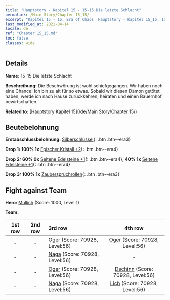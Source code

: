 ```yaml
---
title: "Hauptstory - Kapitel 15 - 15-15 Die letzte Schlacht"
permalink: /Main Story/Chapter 15_15/
excerpt: "Kapitel 15 - 15. Era of Chaos  Hauptstory - Kapitel 15_15. 15-15 Die letzte Schlacht"
last_modified_at: 2021-04-14
locale: de
ref: "Chapter 15_15.md"
toc: false
classes: wide
---
```


## Details

 **Name:** 15-15 Die letzte Schlacht

 **Beschreibung:** Die Beschwörung ist wohl schiefgegangen. Wir haben noch eine Chance! Ich bin zu alt für so etwas. Sobald wir diesen Dämon getötet haben, werde ich nach Hause zurückkehren, heiraten und einen Bauernhof bewirtschaften.

 **Related to:** [Hauptstory Kapitel 15](/de/Main Story/Chapter 15/)

## Beutebelohnung

 **Erstabschlussbelohnung:** [Silberschlüssel](/de/Items/con_693/){: .btn .btn--era3}

 **Drop 1:** **100% 1x** [Epischer Kristall +2](/de/Items/mat_52/){: .btn .btn--era4}

 **Drop 2:** **60% 0x** [Seltene Edelsteine +1](/de/Items/mat_44/){: .btn .btn--era4}, **40% 1x** [Seltene Edelsteine +1](/de/Items/mat_44/){: .btn .btn--era4}

 **Drop 3:** **100% 1x** [Zauberspruchrollen](/de/Items/con_694/){: .btn .btn--era3}


## Fight against Team
 **Hero:** [Mullich](/de/heroes/Mullich/) (Score: 1000, Level:1)

 **Team:**


  | 1st row | 2nd row | 3rd row | 4th row |
  |:----:|:----:|:----|:----:|
  | - | - | [Oger](/de/units/Ogre/) (Score: 70928, Level:56)  | [Oger](/de/units/Ogre/) (Score: 70928, Level:56)  |
  | - | - | [Naga](/de/units/Naga/) (Score: 70928, Level:56)  | - |
  | - | - | [Oger](/de/units/Ogre/) (Score: 70928, Level:56)  | [Dschinn](/de/units/Genie/) (Score: 70928, Level:56)  |
  | - | - | [Naga](/de/units/Naga/) (Score: 70928, Level:56)  | [Lich](/de/units/Lich/) (Score: 70928, Level:56)  |


